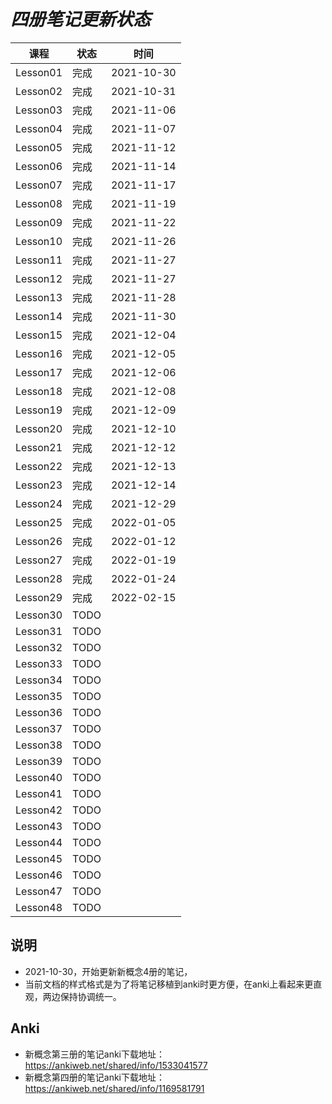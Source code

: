 # *四册笔记更新状态*

| 课程     | 状态 | 时间       |
| -------- | ---- | ---------- |
| Lesson01 | 完成 | 2021-10-30 |
| Lesson02 | 完成 | 2021-10-31 |
| Lesson03 | 完成 | 2021-11-06 |
| Lesson04 | 完成 | 2021-11-07 |
| Lesson05 | 完成 | 2021-11-12 |
| Lesson06 | 完成 | 2021-11-14 |
| Lesson07 | 完成 | 2021-11-17 |
| Lesson08 | 完成 | 2021-11-19 |
| Lesson09 | 完成 | 2021-11-22 |
| Lesson10 | 完成 | 2021-11-26 |
| Lesson11 | 完成 | 2021-11-27 |
| Lesson12 | 完成 | 2021-11-27 |
| Lesson13 | 完成 | 2021-11-28 |
| Lesson14 | 完成 | 2021-11-30 |
| Lesson15 | 完成 | 2021-12-04 |
| Lesson16 | 完成 | 2021-12-05 |
| Lesson17 | 完成 | 2021-12-06 |
| Lesson18 | 完成 | 2021-12-08 |
| Lesson19 | 完成 | 2021-12-09 |
| Lesson20 | 完成 | 2021-12-10 |
| Lesson21 | 完成 | 2021-12-12 |
| Lesson22 | 完成 | 2021-12-13 |
| Lesson23 | 完成 | 2021-12-14 |
| Lesson24 | 完成 | 2021-12-29 |
| Lesson25 | 完成 | 2022-01-05 |
| Lesson26 | 完成 | 2022-01-12 |
| Lesson27 | 完成 | 2022-01-19 |
| Lesson28 | 完成 | 2022-01-24 |
| Lesson29 | 完成 | 2022-02-15 |
| Lesson30 | TODO |            |
| Lesson31 | TODO |            |
| Lesson32 | TODO |            |
| Lesson33 | TODO |            |
| Lesson34 | TODO |            |
| Lesson35 | TODO |            |
| Lesson36 | TODO |            |
| Lesson37 | TODO |            |
| Lesson38 | TODO |            |
| Lesson39 | TODO |            |
| Lesson40 | TODO |            |
| Lesson41 | TODO |            |
| Lesson42 | TODO |            |
| Lesson43 | TODO |            |
| Lesson44 | TODO |            |
| Lesson45 | TODO |            |
| Lesson46 | TODO |            |
| Lesson47 | TODO |            |
| Lesson48 | TODO |            |

## 说明

* 2021-10-30，开始更新新概念4册的笔记，
* 当前文档的样式格式是为了将笔记移植到anki时更方便，在anki上看起来更直观，两边保持协调统一。

## Anki

* 新概念第三册的笔记anki下载地址：https://ankiweb.net/shared/info/1533041577
* 新概念第四册的笔记anki下载地址：https://ankiweb.net/shared/info/1169581791
